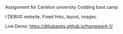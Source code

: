 Assignment for Carleton university Codding boot camp 

I DEBUG website. Fixed links, layout, images. 

Live Demo: https://diliubarets.github.io/homework-1/